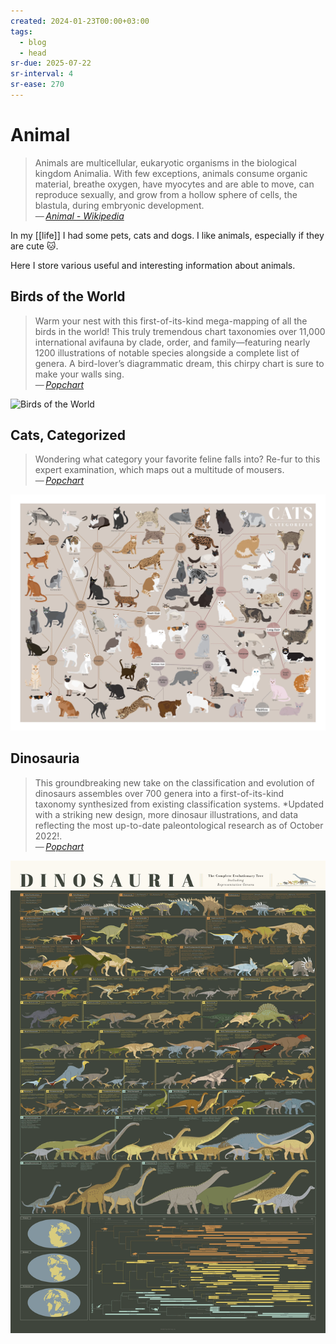 ```yaml
---
created: 2024-01-23T00:00+03:00
tags:
  - blog
  - head
sr-due: 2025-07-22
sr-interval: 4
sr-ease: 270
---
```


# Animal

> Animals are multicellular, eukaryotic organisms in the biological kingdom Animalia. With few exceptions, animals consume organic material, breathe oxygen, have myocytes and are able to move, can reproduce sexually, and grow from a hollow sphere of cells, the blastula, during embryonic development.\
> — <cite>[Animal - Wikipedia](https://en.wikipedia.org/wiki/Animal)</cite>

In my [[life]] I had some pets, cats and dogs. I like animals, especially if they are cute 🐱.

Here I store various useful and interesting information about animals.

## Birds of the World

> Warm your nest with this first-of-its-kind mega-mapping of all the birds in the world! This truly tremendous chart taxonomies over 11,000 international avifauna by clade, order, and family—featuring nearly 1200 illustrations of notable species alongside a complete list of genera. A bird-lover’s diagrammatic dream, this chirpy chart is sure to make your walls sing.\
> — <cite>[Popchart](https://popchart.co/products/birds-of-the-world)</cite>

![Birds of the World](./img/ref-Birds_of_the_World.webp)

## Cats, Categorized

> Wondering what category your favorite feline falls into? Re-fur to this expert examination, which maps out a multitude of mousers.\
> — <cite>[Popchart](https://popchart.co/products/cats-categorized)</cite>

![Cats, Categorized](./img/ref-Domestic_Cats.webp)

## Dinosauria

> This groundbreaking new take on the classification and evolution of dinosaurs assembles over 700 genera into a first-of-its-kind taxonomy synthesized from existing classification systems. *Updated with a striking new design, more dinosaur illustrations, and data reflecting the most up-to-date paleontological research as of October 2022!.\
> — <cite>[Popchart](https://popchart.co/products/dinosauria)</cite>

![Dinosauria](./img/ref-Dinosauria.webp)
